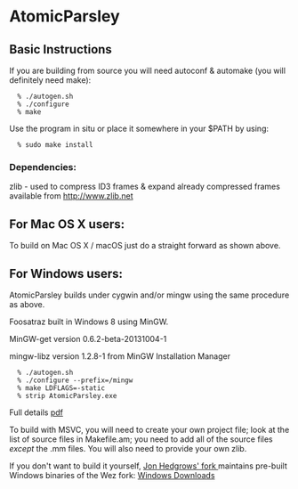 # AtomicParsley

## Basic Instructions

If you are building from source you will need autoconf & automake (you will
definitely need make):

      % ./autogen.sh
      % ./configure
      % make

Use the program in situ or place it somewhere in your $PATH by using:

      % sudo make install


### Dependencies:

zlib  - used to compress ID3 frames & expand already compressed frames
        available from http://www.zlib.net

## For Mac OS X users:

To build on Mac OS X / macOS just do a straight forward as shown above.


## For Windows users:
AtomicParsley builds under cygwin and/or mingw using the same procedure as above.

Foosatraz built in Windows 8 using MinGW.

MinGW-get version 0.6.2-beta-20131004-1

mingw-libz version 1.2.8-1 from MinGW Installation Manager

      % ./autogen.sh
      % ./configure --prefix=/mingw
      % make LDFLAGS=-static
      % strip AtomicParsley.exe

Full details [pdf](https://bitbucket.org/Foosatraz/wez-atomicparsley-foosatraz-fork/downloads/AtomicParsleyMinGWBuildNotebook.pdf)

To build with MSVC, you will need to create your own project file; look
at the list of source files in Makefile.am; you need to add all of the
source files *except* the .mm files.  You will also need to provide your
own zlib.

If you don't want to build it yourself, [Jon Hedgrows' fork ](https://bitbucket.org/jonhedgerows/atomicparsley/wiki/Home) maintains pre-built Windows binaries of the Wez fork:
[Windows Downloads](https://bitbucket.org/jonhedgerows/atomicparsley/downloads)

